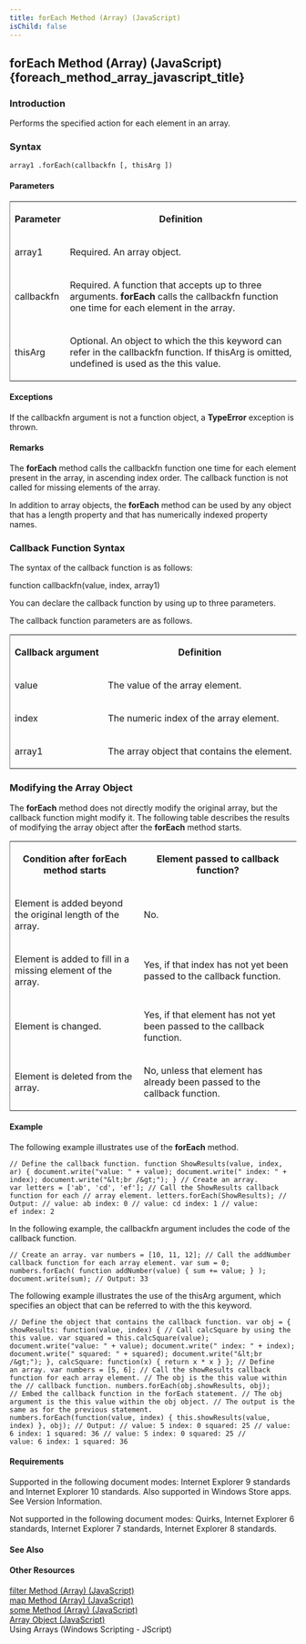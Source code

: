```yaml
---
title: forEach Method (Array) (JavaScript)
isChild: false
---
```


## forEach Method (Array) (JavaScript) {foreach_method_array_javascript_title}

### Introduction 

 Performs the specified action for each element in an array.

### Syntax 

```
array1 .forEach(callbackfn [, thisArg ])
```

#### Parameters 

<div id="parametersSection" class="section" name="collapseableSection" style="">
  <div class="caption"></div>
  <div class="tableSection">
    <table width="50%" cellspacing="2" cellpadding="5" frame="lhs">
      <tr>
        <th>
          <p xmlns:util="util">
            Parameter
          </p>
        </th>
        <th>
          <p xmlns:util="util">
            Definition
          </p>
        </th>
      </tr>
      <tr>
        <td>
          <p xmlns:util="util">
            <span class="parameter" sdata="paramReference">array1</span>
          </p>
        </td>
        <td>
          <p xmlns:util="util">
            Required. An array object.
          </p>
        </td>
      </tr>
      <tr>
        <td>
          <p xmlns:util="util">
            <span class="parameter" sdata="paramReference">callbackfn</span>
          </p>
        </td>
        <td>
          <p xmlns:util="util">
            Required. A function that accepts up to three arguments. <b>forEach</b> calls the <span class="parameter" sdata="paramReference">callbackfn</span> function one time for each element in
            the array.
          </p>
        </td>
      </tr>
      <tr>
        <td>
          <p xmlns:util="util">
            <span class="parameter" sdata="paramReference">thisArg</span>
          </p>
        </td>
        <td>
          <p xmlns:util="util">
            Optional. An object to which the <span sdata="langKeyword" value="this"><span class="keyword">this</span></span> keyword can refer in the <span class="parameter" sdata=
            "paramReference">callbackfn</span> function. If <span class="parameter" sdata="paramReference">thisArg</span> is omitted, <span sdata="langKeyword" value="undefined"><span class=
            "keyword">undefined</span></span> is used as the <span sdata="langKeyword" value="this"><span class="keyword">this</span></span> value.
          </p>
        </td>
      </tr>
    </table>
  </div>
</div>

#### Exceptions 

<div id="ddueExceptionsSection" class="section" name="collapseableSection" style="">
  <p xmlns:util="util">
    If the <span class="parameter" sdata="paramReference">callbackfn</span> argument is not a function object, a <b>TypeError</b> exception is thrown.
  </p>
</div>

#### Remarks 

<div id="languageReferenceRemarksSection" class="section" name="collapseableSection" style="">
  <p xmlns:util="util">
    The <b>forEach</b> method calls the <span class="parameter" sdata="paramReference">callbackfn</span> function one time for each element present in the array, in ascending index order. The
    callback function is not called for missing elements of the array.
  </p>
  <p xmlns:util="util">
    In addition to array objects, the <b>forEach</b> method can be used by any object that has a <span sdata="langKeyword" value="length"><span class="keyword">length</span></span> property and that
    has numerically indexed property names.
  </p>
  <h3 class="subHeading">
    Callback Function Syntax
  </h3>
  <div class="subsection">
    <p xmlns:util="util">
      The syntax of the callback function is as follows:
    </p>
    <p xmlns:util="util">
      <span class="code">function callbackfn(value, index, array1)</span>
    </p>
    <p xmlns:util="util">
      You can declare the callback function by using up to three parameters.
    </p>
    <p xmlns:util="util">
      The callback function parameters are as follows.
    </p>
    <div class="caption"></div>
    <div class="tableSection">
      <table width="50%" cellspacing="2" cellpadding="5" frame="lhs">
        <tr>
          <th>
            <p xmlns:util="util">
              Callback argument
            </p>
          </th>
          <th>
            <p xmlns:util="util">
              Definition
            </p>
          </th>
        </tr>
        <tr>
          <td>
            <p xmlns:util="util">
              <span class="parameter" sdata="paramReference">value</span>
            </p>
          </td>
          <td>
            <p xmlns:util="util">
              The value of the array element.
            </p>
          </td>
        </tr>
        <tr>
          <td>
            <p xmlns:util="util">
              <span class="parameter" sdata="paramReference">index</span>
            </p>
          </td>
          <td>
            <p xmlns:util="util">
              The numeric index of the array element.
            </p>
          </td>
        </tr>
        <tr>
          <td>
            <p xmlns:util="util">
              <span class="parameter" sdata="paramReference">array1</span>
            </p>
          </td>
          <td>
            <p xmlns:util="util">
              The array object that contains the element.
            </p>
          </td>
        </tr>
      </table>
    </div>
  </div>
  <h3 class="subHeading">
    Modifying the Array Object
  </h3>
  <div class="subsection">
    <p xmlns:util="util">
      The <b>forEach</b> method does not directly modify the original array, but the callback function might modify it. The following table describes the results of modifying the array object after
      the <b>forEach</b> method starts.
    </p>
    <div class="caption"></div>
    <div class="tableSection">
      <table width="50%" cellspacing="2" cellpadding="5" frame="lhs">
        <tr>
          <th>
            <p xmlns:util="util">
              Condition after <b>forEach</b> method starts
            </p>
          </th>
          <th>
            <p xmlns:util="util">
              Element passed to callback function?
            </p>
          </th>
        </tr>
        <tr>
          <td>
            <p xmlns:util="util">
              Element is added beyond the original length of the array.
            </p>
          </td>
          <td>
            <p xmlns:util="util">
              No.
            </p>
          </td>
        </tr>
        <tr>
          <td>
            <p xmlns:util="util">
              Element is added to fill in a missing element of the array.
            </p>
          </td>
          <td>
            <p xmlns:util="util">
              Yes, if that index has not yet been passed to the callback function.
            </p>
          </td>
        </tr>
        <tr>
          <td>
            <p xmlns:util="util">
              Element is changed.
            </p>
          </td>
          <td>
            <p xmlns:util="util">
              Yes, if that element has not yet been passed to the callback function.
            </p>
          </td>
        </tr>
        <tr>
          <td>
            <p xmlns:util="util">
              Element is deleted from the array.
            </p>
          </td>
          <td>
            <p xmlns:util="util">
              No, unless that element has already been passed to the callback function.
            </p>
          </td>
        </tr>
      </table>
    </div>
  </div>
</div>

#### Example 

<p xmlns:util="util">
  The following example illustrates use of the <b>forEach</b> method.
</p>

```
// Define the callback function. function ShowResults(value, index, ar) { document.write("value: " + value); document.write(" index: " + index); document.write("&lt;br /&gt;"); } // Create an array.
var letters = ['ab', 'cd', 'ef']; // Call the ShowResults callback function for each // array element. letters.forEach(ShowResults); // Output: // value: ab index: 0 // value: cd index: 1 // value:
ef index: 2
```

<p xmlns:util="util">
  In the following example, the <span class="parameter" sdata="paramReference">callbackfn</span> argument includes the code of the callback function.
</p>

```
// Create an array. var numbers = [10, 11, 12]; // Call the addNumber callback function for each array element. var sum = 0; numbers.forEach( function addNumber(value) { sum += value; } );
document.write(sum); // Output: 33
```

<p xmlns:util="util">
  The following example illustrates the use of the <span class="parameter" sdata="paramReference">thisArg</span> argument, which specifies an object that can be referred to with the <span sdata=
  "langKeyword" value="this"><span class="keyword">this</span></span> keyword.
</p>

```
// Define the object that contains the callback function. var obj = { showResults: function(value, index) { // Call calcSquare by using the this value. var squared = this.calcSquare(value);
document.write("value: " + value); document.write(" index: " + index); document.write(" squared: " + squared); document.write("&lt;br /&gt;"); }, calcSquare: function(x) { return x * x } }; // Define
an array. var numbers = [5, 6]; // Call the showResults callback function for each array element. // The obj is the this value within the // callback function. numbers.forEach(obj.showResults, obj);
// Embed the callback function in the forEach statement. // The obj argument is the this value within the obj object. // The output is the same as for the previous statement.
numbers.forEach(function(value, index) { this.showResults(value, index) }, obj); // Output: // value: 5 index: 0 squared: 25 // value: 6 index: 1 squared: 36 // value: 5 index: 0 squared: 25 //
value: 6 index: 1 squared: 36
```

#### Requirements 

<div id="requirementsTitleSection" class="section" name="collapseableSection" style="">
  <p xmlns:util="util"></p>
  <p>
    Supported in the following document modes: Internet Explorer 9 standards and Internet Explorer 10 standards. Also supported in Windows Store apps. See Version Information.
  </p>
  <p>
    Not supported in the following document modes: Quirks, Internet Explorer 6 standards, Internet Explorer 7 standards, Internet Explorer 8 standards.
  </p>
</div>

#### See Also 

<div id="seeAlsoSection" class="section" name="collapseableSection" style="">
  <h4 class="subHeading">
    Other Resources
  </h4>
  <div class="seeAlsoStyle">
    <span sdata="link" xmlns:util="util"><a href="1d260370-9e6e-43fc-870f-2d35850db7ee.htm">filter Method (Array) (JavaScript)</a></span>
  </div>
  <div class="seeAlsoStyle">
    <span sdata="link" xmlns:util="util"><a href="500dc4f8-d73d-4a28-a5b8-c9bd5674ea36.htm">map Method (Array) (JavaScript)</a></span>
  </div>
  <div class="seeAlsoStyle">
    <span sdata="link" xmlns:util="util"><a href="7b6822f9-c406-4f4e-bfec-a93459745992.htm">some Method (Array) (JavaScript)</a></span>
  </div>
  <div class="seeAlsoStyle">
    <span sdata="link" xmlns:util="util"><a href="08e5f552-0797-4b48-8164-609582fc18c9.htm">Array Object (JavaScript)</a></span>
  </div>
  <div class="seeAlsoStyle">
    <span sdata="link" xmlns:util="util">Using Arrays (Windows Scripting - JScript)</span>
  </div>
</div>

